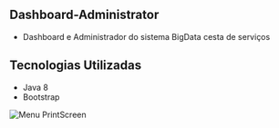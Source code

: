 ## Dashboard-Administrator
* Dashboard e Administrador do sistema BigData cesta de serviços


## Tecnologias Utilizadas
* Java 8
* Bootstrap

![Menu PrintScreen](https://imgbbb.com/image/VhX7e)
